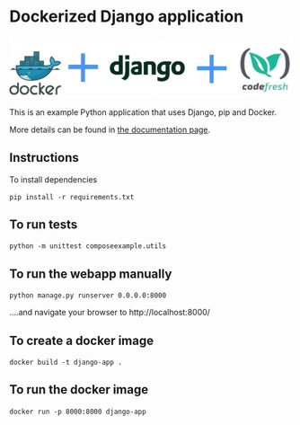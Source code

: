 # Dockerized Django application

![Docker plus Django plus Codefresh](docker-django-codefresh.jpg)

This is an example Python application that uses Django, pip and Docker.


More details can be found in [the documentation page](https://codefresh.io/docs/docs/learn-by-example/python/django/).



## Instructions

To install dependencies 

```
pip install -r requirements.txt 
```

## To run tests

```
python -m unittest composeexample.utils
```

## To run the webapp manually

```
python manage.py runserver 0.0.0.0:8000
```

....and navigate your browser to  http://localhost:8000/

## To create a docker image

```
docker build -t django-app .
```


## To run the docker image

```
docker run -p 8000:8000 django-app
```









